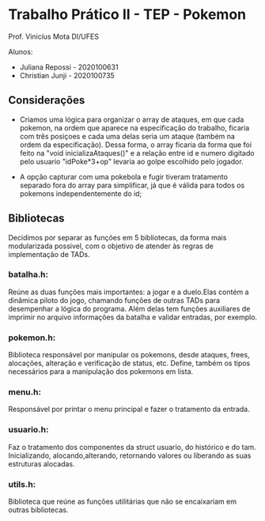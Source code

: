# Trabalho Prático  II - TEP - Pokemon
Prof. Vinicíus Mota 
DI/UFES

Alunos: 
  - Juliana Repossi - 2020100631
  - Christian Junji - 2020100735

## Considerações

- Criamos uma lógica para organizar o array de ataques, em que cada pokemon, na ordem que aparece na especificação do trabalho, ficaria com três posiçoes  e cada uma delas seria um ataque (também na ordem da especificação). Dessa forma, o array ficaria da forma que foi feito na "void inicializaAtaques()" e a relação entre id e numero digitado pelo usuario "idPoke*3+op" levaria ao golpe escolhido pelo jogador.

- A opção capturar com uma pokebola e fugir tiveram tratamento separado fora do array para simplificar, já que é válida para todos os pokemons independentemente do id;



## Bibliotecas
Decidimos por separar as funções em 5 bibliotecas, da forma mais modularizada possivel, com o objetivo de atender às regras de implementação de TADs.
### batalha.h:
Reúne as duas funções mais importantes: a jogar e a duelo.Elas contém a dinâmica piloto do jogo, chamando funções de outras TADs para desempenhar a lógica do programa. Além delas tem funções auxiliares de imprimir no arquivo informações da batalha e validar entradas, por exemplo.

### pokemon.h:
Biblioteca responsável por manipular os pokemons, desde ataques, frees, alocações, alteração e verificação de status, etc. Define, também os tipos necessários para a manipulação dos pokemons em lista.

### menu.h:
Responsável por printar o menu principal e fazer o tratamento da entrada.

### usuario.h:
Faz o tratamento dos componentes da struct usuario, do histórico e do tam. Inicializando, alocando,alterando, retornando valores ou liberando as suas estruturas alocadas.

### utils.h:
Biblioteca que reúne as funções utilitárias que não se encaixariam em outras bibliotecas.

